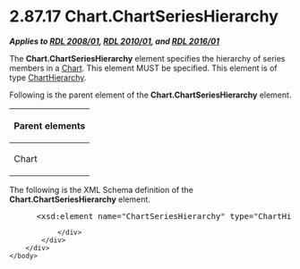 <html dir="LTR" xmlns:mshelp="http://msdn.microsoft.com/mshelp" xmlns:ddue="http://ddue.schemas.microsoft.com/authoring/2003/5" xmlns:xlink="http://www.w3.org/1999/xlink" xmlns:tool="http://www.microsoft.com/tooltip">
    <head>
        <meta http-equiv="Content-Type" content="text/html; CHARSET=utf-8"></meta>
        <meta name="save" content="history"></meta>
        <title>2.87.17 Chart.ChartSeriesHierarchy</title>
        <xml>
            <mshelp:toctitle title="2.87.17 Chart.ChartSeriesHierarchy"></mshelp:toctitle>
            <mshelp:rltitle title="[MS-RDL]: Chart.ChartSeriesHierarchy"></mshelp:rltitle>
            <mshelp:keyword index="A" term="c428a933-47cf-43b3-a562-71ac84b5720f"></mshelp:keyword>
            <mshelp:attr name="DCSext.ContentType" value="open specification"></mshelp:attr>
            <mshelp:attr name="AssetID" value="c428a933-47cf-43b3-a562-71ac84b5720f"></mshelp:attr>
            <mshelp:attr name="TopicType" value="kbRef"></mshelp:attr>
            <mshelp:attr name="DCSext.Title" value="[MS-RDL]: Chart.ChartSeriesHierarchy" />
        </xml>
    </head>
    <body>
        <div id="header">
            <h1 class="heading">2.87.17 Chart.ChartSeriesHierarchy</h1>
        </div>
        <div id="mainSection">
            <div id="mainBody">
                <div id="allHistory" class="saveHistory"></div>
                <div id="sectionSection0" class="section" name="collapseableSection">
                    

<p><b><i>Applies to </i></b><a href="1e855f94-4617-47e4-b89e-0856c6cb420f.html"><b><i>RDL 2008/01</i></b></a><b><i>,
</i></b><a href="3428e690-a348-4ec7-8a6a-8efb42d2cdee.html"><b><i>RDL 2010/01</i></b></a><b><i>,
and </i></b><a href="52ce3983-2bfc-4e72-9359-42aaf5fe4509.html"><b><i>RDL 2016/01</i></b></a></p>

<p>The <b>Chart.ChartSeriesHierarchy</b> element specifies the
hierarchy of series members in a <a href="b0ab5524-7eb2-47a7-a4d3-230f5c8c5526.html">Chart</a>. This element MUST
be specified. This element is of type <a href="03ed70f6-1c3d-4563-b788-6b4816f819e7.html">ChartHierarchy</a>. </p>

<p>Following is the parent element of the <b>Chart.ChartSeriesHierarchy</b>
element.</p>

<table>
 <thead>
  <tr>
   <th>
   <p>Parent elements</p>
   </th>
  </tr>
 </thead>
 <tr>
  <td>
  <p>Chart</p>
  </td>
 </tr>
</table>

<p>The following is the XML Schema definition of the <b>Chart.ChartSeriesHierarchy</b>
element.</p>

<dl>
<dd>
<div><pre> &lt;xsd:element name=&quot;ChartSeriesHierarchy&quot; type=&quot;ChartHierarchyType&quot; /&gt;
</pre></div>
</dd></dl>


                </div>
            </div>
        </div>
    </body>
</html>